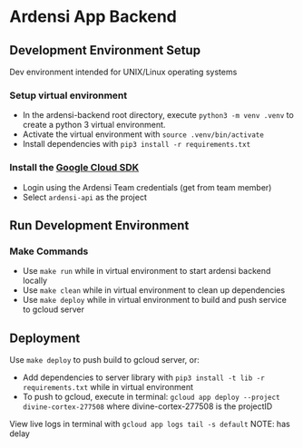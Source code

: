 # Ardensi App Backend

## Development Environment Setup

Dev environment intended for UNIX/Linux operating systems

### Setup virtual environment
- In the ardensi-backend root directory, execute `python3 -m venv .venv` to create a python 3 virtual environment.
- Activate the virtual environment with  `source .venv/bin/activate`
- Install dependencies with `pip3 install -r requirements.txt`

### Install the [Google Cloud SDK](https://cloud.google.com/sdk/docs/quickstarts)
- Login using the Ardensi Team credentials (get from team member)
- Select `ardensi-api` as the project

## Run Development Environment

### Make Commands
- Use `make run` while in virtual environment to start ardensi backend locally
- Use `make clean` while in virtual environment to clean up dependencies
- Use `make deploy` while in virtual environment to build and push service to gcloud server

## Deployment
Use `make deploy` to push build to gcloud server, or:
- Add dependencies to server library with `pip3 install -t lib -r requirements.txt` while in virtual environment
- To push to gcloud, execute in terminal: `gcloud app deploy --project divine-cortex-277508` where divine-cortex-277508 is the projectID

View live logs in terminal with `gcloud app logs tail -s default` NOTE: has delay
